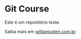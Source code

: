 # Git Course

Este é um repositório teste.

Saiba mais em [willianjusten.com.br](http://willianjusten.com.br)